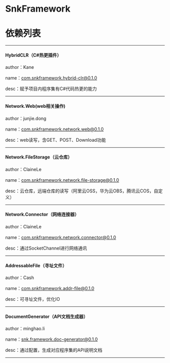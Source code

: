 # SnkFramework
# 依赖列表

---------
#### HybridCLR（C#热更插件）
author：Kane

name：com.snkframework.hybrid-clr@0.1.0

desc：赋予项目内程序集有C#代码热更的能力

---------
#### Network.Web(web相关操作)
author：junjie.dong

name：com.snkframework.network.web@0.1.0

desc：web读写，含GET、POST、Download功能

---------

#### Network.FileStorage（云仓库）
author：ClaineLe

name：com.snkframework.network.file-storage@0.1.0

desc：云仓库，远端仓库的读写（阿里云OSS，华为云OBS，腾讯云COS，自定义）

---------

#### Network.Connector（网络连接器）
author：ClaineLe

name：com.snkframework.network.connector@0.1.0

desc：通过SocketChannel进行网络通讯

---------

#### AddressableFile（寻址文件）
author：Cash

name：com.snkframework.addr-file@0.1.0

desc：可寻址文件，优化IO

---------

#### DocumentGenerator（API文档生成器）
author：minghao.li

name：snk.framework.doc-generator@0.1.0

desc：通过配置，生成对应程序集的API说明文档

---------

<div style="display:none">
#### Preference（持久化偏好设置）
author：ClaineLe

snk.framework.preferences@0.1.0

[github]www.github.com/ClaineLe/xxxxxx

desc：持久化设置

---------

#### MvvmUI（Mvvm用户界面框架）
author：ClaineLe

snk.framework.mvvm@0.1.0

[github]www.github.com/ClaineLe/xxxxxx

desc：基于Mvvm的UI框架实现

---------

#### Localization（本地化）
author：minghao.li

snk.framework.localization@0.1.0

[github]www.github.com/ClaineLe/xxxxxx

desc：本地化

---------

#### SettingsManager（设置管理器:编辑器）
author：ClaineLe

snk.framework.settings_manager@0.1.0

[github]www.github.com/ClaineLe/xxxxxx

desc：框架设置

---------

#### AsyncSupport（异步支持）

author：ClaineLe

snk.framework.async_support@0.1.0

[github]www.github.com/ClaineLe/xxxxxx

desc：异步操作

---------

#### PluginsManager（插件管理器）
author：minghao.li

snk.framework.plugins_manager@0.1.0

[github]www.github.com/ClaineLe/xxxxxx

desc：插件管理器

---------

#### IoCContainer（IoC容器）
author：ClaineLe

snk.framework.ioc_container@0.1.0

[github]www.github.com/ClaineLe/xxxxxx

desc：反转控制容器

---------

#### FiniteStateMachine（有限状态机）
author：ClaineLe

snk.framework.fsm@0.1.0

[github]www.github.com/ClaineLe/xxxxxx

desc：有限状态机

---------

#### ReferencePool（引用池）
author：ClaineLe

snk.framework.reference_pool@0.1.0

[github]www.github.com/ClaineLe/xxxxxx

desc：引用池，优化GC

---------

#### ObjectPool（对象池）
author：ClaineLe

snk.framework.object_pool@0.1.0

[github]www.github.com/ClaineLe/xxxxxx

desc：对象池

---------

#### LogSystem（日志系统）
author：minghao.li

snk.framework.log_system@0.1.0

[github]www.github.com/ClaineLe/xxxxxx

desc：日志系统





</div>